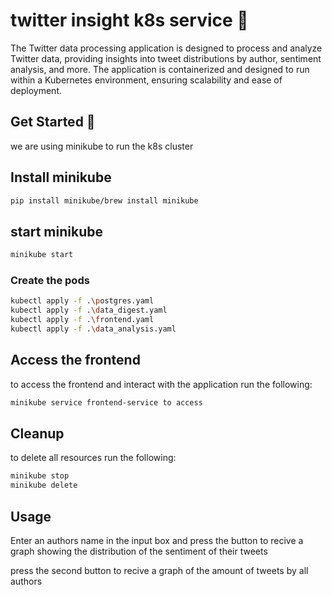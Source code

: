 
# twitter insight k8s service 📝  
The Twitter data processing application is designed to process and analyze Twitter data, providing insights into tweet distributions by author, sentiment analysis, and more. The application is containerized and designed to run within a Kubernetes environment, ensuring scalability and ease of deployment.

## Get Started 🚀  
we are using minikube to  run the k8s cluster

## Install minikube
```sh
pip install minikube/brew install minikube
```

## start minikube
```sh
minikube start
```

### Create the pods
```sh
kubectl apply -f .\postgres.yaml
kubectl apply -f .\data_digest.yaml
kubectl apply -f .\frontend.yaml
kubectl apply -f .\data_analysis.yaml
```

## Access the frontend

to access the frontend and interact with the application run the following:
```sh
minikube service frontend-service to access
```


## Cleanup

to delete all resources run the following:

```sh
minikube stop
minikube delete
```

## Usage
Enter an authors name in the input box and press the button to recive a graph showing the distribution of the sentiment of their tweets

press the second button to recive a graph of the amount of tweets by all authors
